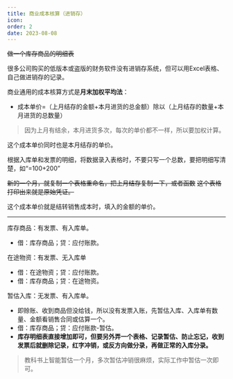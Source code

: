 ```yaml
---
title: 商业成本核算（进销存）
icon: 
order: 2
date: 2023-08-08
---
```


~~做一个库存商品的明细表~~

很多公司购买的低版本或盗版的财务软件没有进销存系统，但可以用Excel表格、自己做进销存的记录。

商业通用的成本核算方式是**月末加权平均法**：

- 成本单价=（上月结存的金额+本月进货的总金额）除以（上月结存的数量+本月进货的总数量）

> 因为上月有结余，本月进货多次，每次的单价都不一样，所以要加权计算。

这个成本单价同时也是本月结存的单价。

根据入库单和发票的明细，将数据录入表格时，不要只写一个总数，要把明细写清楚，如“=100+200”

~~新的一个月，就复制一个表格重命名，把上月结存复制一下，或者函数~~
~~这个表格打印出来就是原始凭证。~~

这个成本单价就是结转销售成本时，填入的金额的单价。

---

库存商品：有发票、有入库单。

- 借：库存商品；贷：应付账款。

在途物资：有发票、无入库单

- 借：在途物资；贷：应付账款。
- 借：库存商品；贷：在途物资。

暂估入库：无发票、有入库单。

- 即赊账、收到商品但没给钱，所以没有发票入账，先暂估入库、入库单有数量、金额看销售合同或估算一个。
- 借：库存商品；贷：应付账款-暂估。
- **库存明细表直接增加即可，但要另外弄一个表格、记录暂估、防止忘记，收到发票后就删除记录，红字冲销，或反方向做分录，再做正常的入库分录。**

> 教科书上智能暂估一个月，多次暂估冲销很麻烦，实际工作中暂估一次即可。

